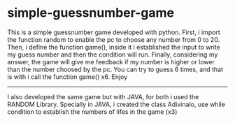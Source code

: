 # simple-guessnumber-game
This is a simple guessnumber game developed with python.
First, i import the function random to enable the pc to choose any number from 0 to 20. Then, i define the function game(), inside it i established the input to write my guess number and then the condition will run. Finally, considering my answer, the game will give me feedback if my number is higher or lower than the number choosed by the pc. 
You can try to guess 6 times, and that is with i call the function game() x6. Enjoy

-----------------------------------------------------------------------------------------------
I also developed the same game but with JAVA, for both i used the RANDOM Library. Specially in JAVA, i created the class Adivinalo, use while condition to establish the numbers of lifes in the game (x3)
